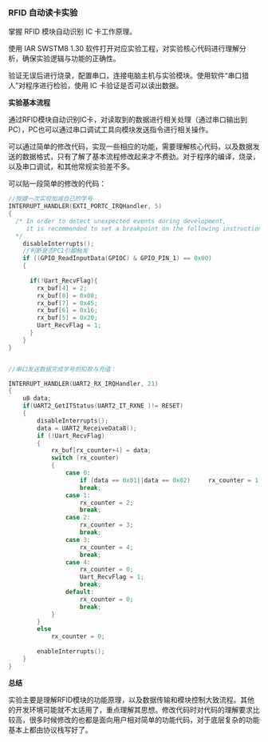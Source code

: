 ### RFID 自动读卡实验

掌握 RFID 模块自动识别 IC 卡工作原理。

使用 IAR SWSTM8 1.30  软件打开对应实验工程，对实验核心代码进行理解分析，确保实验逻辑与功能的正确性。

验证无误后进行烧录，配置串口，连接电脑主机与实验模块。使用软件“串口猎人”对程序进行检验，使用 IC 卡验证是否可以读出数据。



**实验基本流程**

通过RFID模块自动识别IC卡，对读取到的数据进行相关处理（通过串口输出到PC），PC也可以通过串口调试工具向模块发送指令进行相关操作。

可以通过简单的修改代码，实现一些相应的功能，需要理解核心代码，以及数据发送的数据格式，只有了解了基本流程修改起来才不费劲。对于程序的编译，烧录，以及串口调试，和其他常规实验差不多。

可以贴一段简单的修改的代码：

```C
//按键一次实现加减自己的学号
INTERRUPT_HANDLER(EXTI_PORTC_IRQHandler, 5)
{
  /* In order to detect unexpected events during development,
     it is recommended to set a breakpoint on the following instruction.
  */
	disableInterrupts();
    //判断是否PC1引脚触发
    if ((GPIO_ReadInputData(GPIOC) & GPIO_PIN_1) == 0x00)
    {
        
      if(!Uart_RecvFlag){
        rx_buf[4] = 2;
        rx_buf[8] = 0x08;
        rx_buf[7] = 0x45;
        rx_buf[6] = 0x16;
        rx_buf[5] = 0x20;
        Uart_RecvFlag = 1;
      }
    }
}


//串口发送数据完成学号的扣款与充值：

INTERRUPT_HANDLER(UART2_RX_IRQHandler, 21)
{
    u8 data;
    if(UART2_GetITStatus(UART2_IT_RXNE )!= RESET)  
    {
        disableInterrupts();
        data = UART2_ReceiveData8();
        if (!Uart_RecvFlag)
        {
            rx_buf[rx_counter+4] = data;
            switch (rx_counter)
            {
                case 0:
			        if (data == 0x01||data == 0x02)     rx_counter = 1;
        	        break;
                case 1:
                    rx_counter = 2;
        	        break;
                case 2:
                    rx_counter = 3;
        	        break;
                case 3: 
					rx_counter = 4;
        	        break;
                case 4: 
					rx_counter = 0;
					Uart_RecvFlag = 1;
        	        break;
                default:
                    rx_counter = 0;
                    break;
            }
  	    }
        else
            rx_counter = 0;
		
        enableInterrupts();
    }
}
```



**总结**

实验主要是理解RFID模块的功能原理，以及数据传输和模块控制大致流程。其他的开发环境可能就不太适用了，重点理解其思想。修改代码时对代码的理解要求比较高，很多时候修改的也都是面向用户相对简单的功能代码，对于底层复杂的功能基本上都由协议栈写好了。





 

